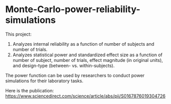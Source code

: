 # Monte-Carlo-power-reliability-simulations
This project:
  1) Analyzes internal reliability as a function of number of subjects and number of trials.
  2) Analyzes statistical power and standardized effect size as a function of number of subject, number of trials, effect magnitude (in original units), and design-type (between- vs. within-subjects).

The power function can be used by researchers to conduct power simulations for their laboratory tasks.

Here is the publication: https://www.sciencedirect.com/science/article/abs/pii/S0167876019304726
